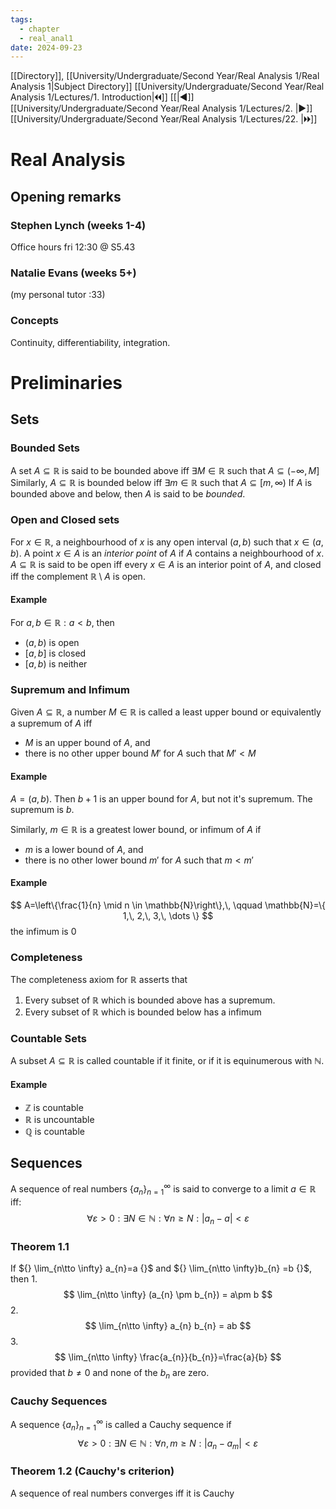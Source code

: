 ```yaml
---
tags:
  - chapter
  - real_anal1
date: 2024-09-23
---
```

[[Directory]], [[University/Undergraduate/Second Year/Real Analysis 1/Real Analysis 1|Subject Directory]]
[[University/Undergraduate/Second Year/Real Analysis 1/Lectures/1. Introduction|🞀🞀]] [[|◀]] [[University/Undergraduate/Second Year/Real Analysis 1/Lectures/2. |▶]] [[University/Undergraduate/Second Year/Real Analysis 1/Lectures/22. |🞂🞂]]
# Real Analysis
## Opening remarks
### Stephen Lynch (weeks 1-4)
Office hours fri 12:30 @ S5.43
### Natalie Evans (weeks 5+)
(my personal tutor :33)
### Concepts
Continuity, differentiability, integration.


# Preliminaries
## Sets
### Bounded Sets
A set ${} A \subseteq \mathbb{R} {}$ is said to be bounded above iff ${} \exists M \in\mathbb{R} {}$ such that ${} A \subseteq (-\infty,\,M] {}$
Similarly, ${} A \subseteq \mathbb{R} {}$ is bounded below iff ${} \exists m \in \mathbb{R} {} {}$ such that ${} A \subseteq [m,\,\infty) {}$
If ${} A {}$ is bounded above and below, then $A {}$ is said to be *bounded*.
### Open and Closed sets
For ${} x \in\mathbb{R} {}$, a neighbourhood of ${} x {} {}$ is any open interval ${} (a,\,b) {}$ such that ${} x \in (a,\,b) {}$.
A point ${} x \in A {}$ is an *interior point* of $A {}$ if $A {}$ contains a neighbourhood of ${} x {}$.
${} A \subseteq \mathbb{R} {}$ is said to be open iff every ${} x \in A {}$ is an interior point of $A {}$, and closed iff the complement ${} \mathbb{R}\setminus A {}$ is open.
#### Example
For ${} a,\, b \in \mathbb{R}:a<b {}$, then 
- ${} (a,\,b) {}$ is open
- ${} [a,\,b] {}$ is closed
- ${} [a,\,b) {}$ is neither
### Supremum and Infimum
Given ${} A \subseteq \mathbb{R} {}$, a number ${} M \in\mathbb{R} {}$ is called a least upper bound or equivalently a supremum of $A {}$ iff 
- $M {}$ is an upper bound of $A {}$, and
- there is no other upper bound ${} M' {}$ for $A {}$ such that ${} M' < M {}$
#### Example
${} A=(a,\,b) {}$. Then ${} b+1 {}$ is an upper bound for $A {}$, but not it's supremum. The supremum is $b {}$.

Similarly, ${} m \in\mathbb{R} {}$ is a greatest lower bound, or infimum of $A {}$ if
- $m {}$ is a lower bound of ${} A {}$, and
- there is no other lower bound ${} m' {}$ for $A {}$ such that ${} m<m' {}$
#### Example
$$
A=\left\{\frac{1}{n} \mid n \in \mathbb{N}\right\},\, \qquad \mathbb{N}=\{ 1,\, 2,\, 3,\, \dots \}
$$
the infimum is 0
### Completeness
The completeness axiom for $\mathbb{R} {}$ asserts that
1. Every subset of ${} \mathbb{R} {}$ which is bounded above has a supremum. 
2. Every subset of $\mathbb{R} {}$ which is bounded below has a infimum
### Countable Sets
A subset ${} A \subseteq \mathbb{R} {}$ is called countable if it finite, or if it is equinumerous with ${} \mathbb{N} {}$.
#### Example
- $\mathbb{Z} {}$ is countable
- $\mathbb{R} {}$ is uncountable
- $\mathbb{Q} {}$ is countable
## Sequences
A sequence of real numbers ${} \{ a_{n} \}_{n=1}^{\infty} {}$ is said to converge to a limit ${} a \in\mathbb{R} {}$ iff:
$$
\forall  \varepsilon >0:\exists  N \in \mathbb{N}:\forall  n\geq N :|a_{n}-a| <\varepsilon
$$
### Theorem 1.1
If ${} \lim_{n\tto \infty} a_{n}=a {}$ and ${} \lim_{n\tto \infty}b_{n} =b {}$, then
1. 
$$
\lim_{n\tto \infty} (a_{n} \pm b_{n}) = a\pm b
$$
2. 
$$
\lim_{n\tto \infty} a_{n} b_{n} = ab
$$
3. 
$$
\lim_{n\tto \infty} \frac{a_{n}}{b_{n}}=\frac{a}{b}
$$
provided that ${} b\neq 0 {}$ and none of the ${} b_{n} {}$ are zero.
### Cauchy Sequences
A sequence ${} \{ a_{n} \}_{n=1}^{\infty} {}$ is called a Cauchy sequence if
$$
\forall  \varepsilon >0: \exists  N \in \mathbb{N} :\forall n,\, m \geq N:\left| a_{n}-a_{m} \right| < \varepsilon
$$
### Theorem 1.2 (Cauchy's criterion)
A sequence of real numbers converges iff it is Cauchy
